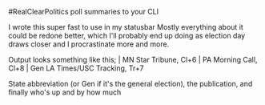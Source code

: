 #RealClearPolitics poll summaries to your CLI

I wrote this super fast to use in my statusbar
Mostly everything about it could be redone better, which I'll probably end up doing as election day draws closer and I procrastinate more and more.

Output looks something like this;
 | MN Star Tribune, Cl+6 | PA Morning Call, Cl+8 | Gen LA Times/USC Tracking, Tr+7

State abbreviation (or Gen if it's the general election), the publication, and finally who's up and by how much
